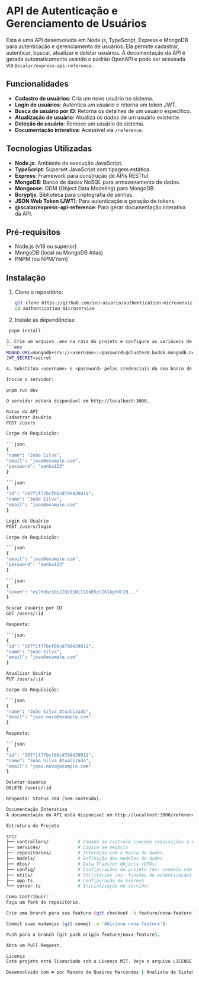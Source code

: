 # API de Autenticação e Gerenciamento de Usuários

Esta é uma API desenvolvida em Node.js, TypeScript, Express e MongoDB para autenticação e gerenciamento de usuários. Ela permite cadastrar, autenticar, buscar, atualizar e deletar usuários. A documentação da API é gerada automaticamente usando o padrão OpenAPI e pode ser acessada via `@scalar/express-api-reference`.

## Funcionalidades

- **Cadastro de usuários**: Cria um novo usuário no sistema.
- **Login de usuários**: Autentica um usuário e retorna um token JWT.
- **Busca de usuário por ID**: Retorna os detalhes de um usuário específico.
- **Atualização de usuário**: Atualiza os dados de um usuário existente.
- **Deleção de usuário**: Remove um usuário do sistema.
- **Documentação interativa**: Acessível via `/reference`.

## Tecnologias Utilizadas

- **Node.js**: Ambiente de execução JavaScript.
- **TypeScript**: Superset JavaScript com tipagem estática.
- **Express**: Framework para construção de APIs RESTful.
- **MongoDB**: Banco de dados NoSQL para armazenamento de dados.
- **Mongoose**: ODM (Object Data Modeling) para MongoDB.
- **Bcryptjs**: Biblioteca para criptografia de senhas.
- **JSON Web Token (JWT)**: Para autenticação e geração de tokens.
- **@scalar/express-api-reference**: Para gerar documentação interativa da API.

## Pré-requisitos

- Node.js (v18 ou superior)
- MongoDB (local ou MongoDB Atlas)
- PNPM (ou NPM/Yarn)

## Instalação

1. Clone o repositório:
   ```bash
   git clone https://github.com/seu-usuario/authentication-microservice.git
   cd authentication-microservice

2. Instale as dependências:
  ```bash
   pnpm install

3. Crie um arquivo .env na raiz do projeto e configure as variáveis de ambiente:
```env
MONGO_URI=mongodb+srv://<username>:<password>@cluster0.bxdok.mongodb.net/user-service?retryWrites=true&w=majority
JWT_SECRET=secret

4. Substitua <username> e <password> pelas credenciais do seu banco de dados.

Inicie o servidor:

pnpm run dev

O servidor estará disponível em http://localhost:3000.

Rotas da API
Cadastrar Usuário
POST /users

Corpo da Requisição:

```json
{
  "name": "João Silva",
  "email": "joao@example.com",
  "password": "senha123"
}

```json
{
  "id": "507f1f77bcf86cd799439011",
  "name": "João Silva",
  "email": "joao@example.com"
}

Login de Usuário
POST /users/login

Corpo da Requisição:

```json
{
  "email": "joao@example.com",
  "password": "senha123"
}

```json
{
  "token": "eyJhbGciOiJIUzI1NiIsInR5cCI6IkpXVCJ9..."
}

Buscar Usuário por ID
GET /users/:id

Resposta:

```json
{
  "id": "507f1f77bcf86cd799439011",
  "name": "João Silva",
  "email": "joao@example.com"
}

Atualizar Usuário
PUT /users/:id

Corpo da Requisição:

```json
{
  "name": "João Silva Atualizado",
  "email": "joao.novo@example.com"
}

Resposta:

```json
{
  "id": "507f1f77bcf86cd799439011",
  "name": "João Silva Atualizado",
  "email": "joao.novo@example.com"
}

Deletar Usuário
DELETE /users/:id

Resposta: Status 204 (Sem conteúdo).

Documentação Interativa
A documentação da API está disponível em http://localhost:3000/reference. Ela é gerada automaticamente com base na especificação OpenAPI (openapi.json) e permite testar as rotas diretamente no navegador.

Estrutura do Projeto

src/
├── controllers/           # Camada de controle (recebe requisições e envia respostas)
├── services/              # Lógica de negócio
├── repositories/          # Interação com o banco de dados
├── models/                # Definição dos modelos de dados
├── dtos/                  # Data Transfer Objects (DTOs)
├── config/                # Configurações do projeto (ex: conexão com o banco)
├── utils/                 # Utilitários (ex: funções de autenticação)
├── app.ts                 # Configuração do Express
└── server.ts              # Inicialização do servidor

Como Contribuir?
Faça um fork do repositório.

Crie uma branch para sua feature (git checkout -b feature/nova-feature).

Commit suas mudanças (git commit -m 'Adiciona nova feature').

Push para a branch (git push origin feature/nova-feature).

Abra um Pull Request.

Licença
Este projeto está licenciado sob a Licença MIT. Veja o arquivo LICENSE para mais detalhes.

Desenvolvido com ❤️ por Renato de Queiroz Marcondes | Analista de Sistemas

